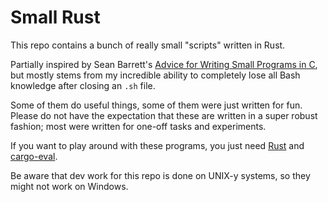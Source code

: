 # Small Rust

This repo contains a bunch of really small "scripts" written in Rust. 

Partially inspired by Sean Barrett's [Advice for Writing Small Programs in C][stb], but mostly stems from my incredible ability to completely lose all Bash knowledge after closing an `.sh` file.

Some of them do useful things, some of them were just written for fun. Please do not have the expectation that these are written in a super robust fashion; most were written for one-off tasks and experiments.

If you want to play around with these programs, you just need [Rust][rust] and [cargo-eval][cargo-eval].

Be aware that dev work for this repo is done on UNIX-y systems, so they might not work on Windows.

[stb]: https://www.youtube.com/watch?v=eAhWIO1Ra6M
[rust]: https://www.rust-lang.org/tools/install
[cargo-eval]: https://github.com/reitermarkus/cargo-eval
